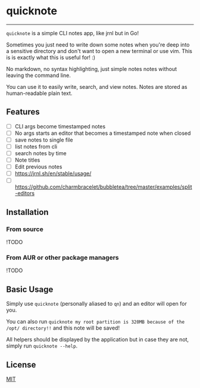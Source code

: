 # quicknote

---

`quicknote` is a simple CLI notes app, like jrnl but in Go!

Sometimes you just need to write down some notes when you're deep into
a sensitive directory and don't want to open a new terminal or use vim.
This is is exactly what this is useful for! :)

No markdown, no syntax highlighting, just simple notes notes without leaving the command line.

You can use it to easily write, search, and view notes. Notes are stored as human-readable plain text.

## Features

- [ ] CLI args become timestamped notes
- [ ] No args starts an editor that becomes a timestamped note when closed
- [ ] save notes to single file
- [ ] list notes from cli
- [ ] search notes by time
- [ ] Note titles
- [ ] Edit previous notes
- [ ] https://jrnl.sh/en/stable/usage/
- [ ] https://github.com/charmbracelet/bubbletea/tree/master/examples/split-editors

## Installation

### From source

!TODO

### From AUR or other package managers

!TODO

## Basic Usage

Simply use `quicknote` (personally aliased to `qn`) and an editor will open for you.

You can also run `quicknote my root partition is 320MB because of the /opt/ directory!!` and this note will be saved!

All helpers should be displayed by the application but in case they are not, simply run `quicknote --help`.

## License

[MIT](/LICENSE)
